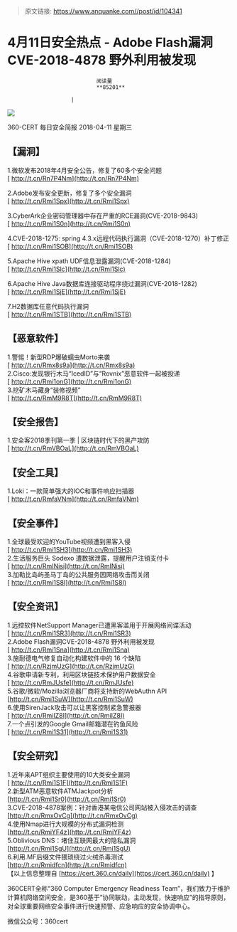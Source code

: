 > 原文链接: https://www.anquanke.com//post/id/104341 


# 4月11日安全热点 - Adobe Flash漏洞CVE-2018-4878 野外利用被发现


                                阅读量   
                                **85201**
                            
                        |
                        
                                                                                    



[![](https://p1.ssl.qhimg.com/t01e13529c53279c785.png)](https://p1.ssl.qhimg.com/t01e13529c53279c785.png)

360-CERT 每日安全简报 2018-04-11 星期三

## 【漏洞】

1.微软发布2018年4月安全公告，修复了60多个安全问题<br>[ http://t.cn/Rn7P4Nm](http://t.cn/Rn7P4Nm)

2.Adobe发布安全更新，修复了多个安全漏洞<br>[ http://t.cn/Rmi1Spx](http://t.cn/Rmi1Spx)

3.CyberArk企业密码管理器中存在严重的RCE漏洞(CVE-2018-9843)<br>[ http://t.cn/Rmi1S0n](http://t.cn/Rmi1S0n)

4.CVE-2018-1275: spring 4.3.x远程代码执行漏洞（CVE-2018-1270）补丁修正<br>[ http://t.cn/Rmi1SOB](http://t.cn/Rmi1SOB)

5.Apache Hive xpath UDF信息泄露漏洞(CVE-2018-1284)<br>[ http://t.cn/Rmi1Slc](http://t.cn/Rmi1Slc)

6.Apache Hive Java数据库连接驱动程序绕过漏洞(CVE-2018-1282)<br>[ http://t.cn/Rmi1SjE](http://t.cn/Rmi1SjE)

7.H2数据库任意代码执行漏洞<br>[ http://t.cn/Rmi1STB](http://t.cn/Rmi1STB)

## 【恶意软件】

1.警惕！新型RDP爆破蠕虫Morto来袭<br>[ http://t.cn/Rmx8s9a](http://t.cn/Rmx8s9a)<br>
2.Cisco:发现银行木马“IcedID”与“Rovnix”恶意软件一起被投递<br>[ http://t.cn/Rmi1onG](http://t.cn/Rmi1onG)<br>
3.挖矿木马藏身“装修视频”<br>[ http://t.cn/RmM9R8T](http://t.cn/RmM9R8T)

## 【安全报告】

1.安全客2018季刊第一季 | 区块链时代下的黑产攻防<br>[ http://t.cn/RmVBOaL](http://t.cn/RmVBOaL)

## 【安全工具】

1.Loki：一款简单强大的IOC和事件响应扫描器<br>[ http://t.cn/RmfaVNm](http://t.cn/RmfaVNm)

## 【安全事件】

1.全球最受欢迎的YouTube视频遭到黑客入侵<br>[ http://t.cn/Rmi1SH3](http://t.cn/Rmi1SH3)<br>
2.生活服务巨头 Sodexo 遭数据泄露，提醒用户注销支付卡<br>[ http://t.cn/RmINisi](http://t.cn/RmINisi)<br>
3.加勒比岛屿圣马丁岛的公共服务因网络攻击而关闭<br>[ http://t.cn/Rmi1S8I](http://t.cn/Rmi1S8I)

## 【安全资讯】

1.远控软件NetSupport Manager已遭黑客滥用于开展网络间谍活动<br>[ http://t.cn/Rmi1SR3](http://t.cn/Rmi1SR3)<br>
2.Adobe Flash漏洞CVE-2018-4878 野外利用被发现<br>[ http://t.cn/Rmi1Sna](http://t.cn/Rmi1Sna)<br>
3.施耐德电气修复自动化构建软件中的 16 个缺陷<br>[ http://t.cn/RzjmUzG](http://t.cn/RzjmUzG)<br>
4.谷歌申请新专利，利用区块链技术保护用户数据安全<br>[ http://t.cn/RmJUsfe](http://t.cn/RmJUsfe)<br>
5.谷歌/微软/Mozilla浏览器厂商将支持新的WebAuthn API<br>[http://t.cn/Rmi1SuW](http://t.cn/Rmi1SuW)<br>
6.使用SirenJack攻击可以让黑客控制紧急警报器<br>[ http://t.cn/RmiIZ8I](http://t.cn/RmiIZ8I)<br>
7.一个点引发的Google Gmail邮箱潜在钓鱼风险<br>[ http://t.cn/Rmi1S31](http://t.cn/Rmi1S31)

## 【安全研究】

1.近年来APT组织主要使用的10大类安全漏洞<br>[ http://t.cn/Rmi1S1F](http://t.cn/Rmi1S1F)<br>
2.新型ATM恶意软件ATMJackpot分析<br>[http://t.cn/Rmi1Sr0](http://t.cn/Rmi1Sr0)<br>
3.CVE-2018-4878案例：针对香港某电信公司网站被入侵攻击的调查<br>[http://t.cn/RmxOvCg](http://t.cn/RmxOvCg)<br>
4.使用Nmap进行大规模的分布式漏洞检测<br>[http://t.cn/RmiYF4z](http://t.cn/RmiYF4z)<br>
5.Oblivious DNS：堵住互联网最大的隐私漏洞<br>[http://t.cn/Rmi1SgU](http://t.cn/Rmi1SgU)<br>
6.利用.MF后缀文件猥琐绕过火绒杀毒测试<br>[http://t.cn/Rmidfcn](http://t.cn/Rmidfcn)<br>
【以上信息整理自 [https://cert.360.cn/daily](https://cert.360.cn/daily) 】

360CERT全称“360 Computer Emergency Readiness Team”，我们致力于维护计算机网络空间安全，是360基于”协同联动，主动发现，快速响应”的指导原则，对全球重要网络安全事件进行快速预警、应急响应的安全协调中心。

微信公众号：360cert
